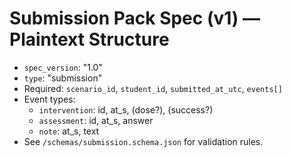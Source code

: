 # Submission Pack Spec (v1) — Plaintext Structure

- `spec_version`: "1.0"
- `type`: "submission"
- Required: `scenario_id`, `student_id`, `submitted_at_utc`, `events[]`
- Event types:
  - `intervention`: id, at_s, (dose?), (success?)
  - `assessment`:   id, at_s, answer
  - `note`:         at_s, text
- See `/schemas/submission.schema.json` for validation rules.

